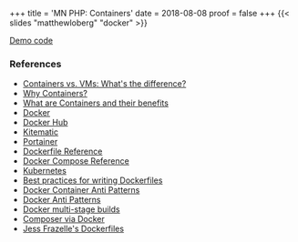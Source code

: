 +++
title = 'MN PHP: Containers'
date = 2018-08-08
proof = false
+++
{{< slides "matthewloberg" "docker" >}}

[Demo code](https://github.com/mloberg/laravel-docker-compose-example)

### References

* [Containers vs. VMs: What's the difference?](https://blog.netapp.com/blogs/containers-vs-vms/)
* [Why Containers?](https://pantheon.io/platform/why-containers)
* [What are Containers and their benefits](https://cloud.google.com/containers/)
* [Docker](https://www.docker.com/get-started)
* [Docker Hub](https://hub.docker.com/)
* [Kitematic](https://github.com/docker/kitematic)
* [Portainer](https://portainer.io/)
* [Dockerfile Reference](https://docs.docker.com/engine/reference/builder/)
* [Docker Compose Reference](https://docs.docker.com/compose/compose-file/)
* [Kubernetes](https://kubernetes.io/)
* [Best practices for writing Dockerfiles](https://docs.docker.com/develop/develop-images/dockerfile_best-practices/)
* [Docker Container Anti Patterns](https://blog.arungupta.me/docker-container-anti-patterns/)
* [Docker Anti Patterns](https://gist.github.com/Faheetah/a2a401a01d2d56fa7d1a9d7ab0d2831b)
* [Docker multi-stage builds](https://docs.docker.com/develop/develop-images/multistage-build/)
* [Composer via Docker](https://github.com/mloberg/dotfiles/blob/f24f3239af62044ea1ac0d018c822224dddc499b/bash.d/php.bash#L10)
* [Jess Frazelle's Dockerfiles](https://github.com/jessfraz/dockerfiles)
